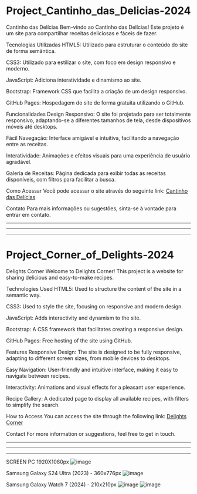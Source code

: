 # Project_Cantinho_das_Delicias-2024 

Cantinho das Delícias
Bem-vindo ao Cantinho das Delícias! Este projeto é um site para compartilhar receitas deliciosas e fáceis de fazer.

Tecnologias Utilizadas
HTML5: Utilizado para estruturar o conteúdo do site de forma semântica.

CSS3: Utilizado para estilizar o site, com foco em design responsivo e moderno.

JavaScript: Adiciona interatividade e dinamismo ao site.

Bootstrap: Framework CSS que facilita a criação de um design responsivo.

GitHub Pages: Hospedagem do site de forma gratuita utilizando o GitHub.

Funcionalidades
Design Responsivo: O site foi projetado para ser totalmente responsivo, adaptando-se a diferentes tamanhos de tela, desde dispositivos móveis até desktops.

Fácil Navegação: Interface amigável e intuitiva, facilitando a navegação entre as receitas.

Interatividade: Animações e efeitos visuais para uma experiência de usuário agradável.

Galeria de Receitas: Página dedicada para exibir todas as receitas disponíveis, com filtros para facilitar a busca.

Como Acessar
Você pode acessar o site através do seguinte link: [Cantinho das Delícias](https://alanoliverdev.github.io/Project_Cantinho_das_Delicias-/)

Contato
Para mais informações ou sugestões, sinta-se à vontade para entrar em contato.

---------------------------------------------------------------------------------------------------------------------------------------------
---------------------------------------------------------------------------------------------------------------------------------------------
---------------------------------------------------------------------------------------------------------------------------------------------
# Project_Corner_of_Delights-2024

Delights Corner
Welcome to Delights Corner! This project is a website for sharing delicious and easy-to-make recipes.

Technologies Used
HTML5: Used to structure the content of the site in a semantic way.

CSS3: Used to style the site, focusing on responsive and modern design.

JavaScript: Adds interactivity and dynamism to the site.

Bootstrap: A CSS framework that facilitates creating a responsive design.

GitHub Pages: Free hosting of the site using GitHub.

Features
Responsive Design: The site is designed to be fully responsive, adapting to different screen sizes, from mobile devices to desktops.

Easy Navigation: User-friendly and intuitive interface, making it easy to navigate between recipes.

Interactivity: Animations and visual effects for a pleasant user experience.

Recipe Gallery: A dedicated page to display all available recipes, with filters to simplify the search.

How to Access
You can access the site through the following link: [Delights Corner](https://alanoliverdev.github.io/Project_Cantinho_das_Delicias-/)

Contact
For more information or suggestions, feel free to get in touch.

---------------------------------------------------------------------------------------------------------------------------------------------
---------------------------------------------------------------------------------------------------------------------------------------------
---------------------------------------------------------------------------------------------------------------------------------------------
SCREEN PC 1920X1080px
![image](https://github.com/user-attachments/assets/3ad06a7a-3141-430b-8e00-7cb57aa5fc37)


Samsung Galaxy S24 Ultra (2023) - 360x776px
![image](https://github.com/user-attachments/assets/b771f57e-e187-4fd3-bbfa-d4b0e3d55f91)



Samsung Galaxy Watch 7 (2024) - 210x210px
![image](https://github.com/user-attachments/assets/eea168ab-63be-4966-b222-acc637111920)
![image](https://github.com/user-attachments/assets/4d6d0810-076d-4c50-9f05-4f6a1a76735d)

